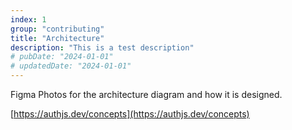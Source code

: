 ```yaml
---
index: 1
group: "contributing"
title: "Architecture"
description: "This is a test description"
# pubDate: "2024-01-01"
# updatedDate: "2024-01-01"
---
```


Figma Photos for the architecture diagram and how it is designed.

[https://authjs.dev/concepts](https://authjs.dev/concepts)
